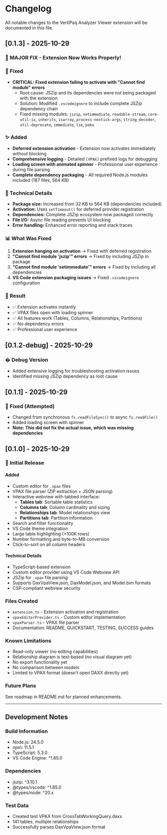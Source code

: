 # Changelog

All notable changes to the VertiPaq Analyzer Viewer extension will be documented in this file.

## [0.1.3] - 2025-10-29

### 🎉 MAJOR FIX - Extension Now Works Properly!

### 🐛 Fixed
- **CRITICAL: Fixed extension failing to activate with "Cannot find module" errors**
  - Root cause: JSZip and its dependencies were not being packaged with the extension
  - Solution: Modified `.vscodeignore` to include complete JSZip dependency chain
  - Fixed missing modules: `jszip`, `setimmediate`, `readable-stream`, `core-util-is`, `inherits`, `isarray`, `process-nextick-args`, `string_decoder`, `util-deprecate`, `immediate`, `lie`, `pako`

### ✨ Added
- **Deferred extension activation** - Extension now activates immediately without blocking
- **Comprehensive logging** - Detailed `[VPAX]` prefixed logs for debugging
- **Loading screen with animated spinner** - Professional user experience during file parsing
- **Complete dependency packaging** - All required Node.js modules included (187 files, 564 KB)

### 🔧 Technical Details
- **Package size:** Increased from 32 KB to 564 KB (dependencies included)
- **Activation:** Uses `setTimeout()` for deferred provider registration
- **Dependencies:** Complete JSZip ecosystem now packaged correctly
- **File I/O:** Async file reading prevents UI blocking
- **Error handling:** Enhanced error reporting and stack traces

### 📊 What Was Fixed
1. **Extension hanging on activation** → Fixed with deferred registration
2. **"Cannot find module 'jszip'" errors** → Fixed by including JSZip in package
3. **"Cannot find module 'setimmediate'" errors** → Fixed by including all dependencies
4. **VS Code extension packaging issues** → Fixed `.vscodeignore` configuration

### 🎯 Result
- ✅ Extension activates instantly
- ✅ VPAX files open with loading spinner
- ✅ All features work (Tables, Columns, Relationships, Partitions)
- ✅ No dependency errors
- ✅ Professional user experience

## [0.1.2-debug] - 2025-10-29

### � Debug Version
- Added extensive logging for troubleshooting activation issues
- Identified missing JSZip dependency as root cause

## [0.1.1] - 2025-10-29

### 🐛 Fixed (Attempted)
- Changed from synchronous `fs.readFileSync()` to async `fs.readFile()` 
- Added loading screen with spinner
- **Note: This did not fix the actual issue, which was missing dependencies**

## [0.1.0] - 2025-10-29

### 🎉 Initial Release

#### Added
- Custom editor for `.vpax` files
- VPAX file parser (ZIP extraction + JSON parsing)
- Interactive webview with tabbed interface:
  - **Tables tab**: Sortable table statistics
  - **Columns tab**: Column cardinality and sizing
  - **Relationships tab**: Model relationships view
  - **Partitions tab**: Partition information
- Search and filter functionality
- VS Code theme integration
- Large table highlighting (>100K rows)
- Number formatting and byte-to-MB conversion
- Click-to-sort on all column headers

#### Technical Details
- TypeScript-based extension
- Custom editor provider using VS Code Webview API
- JSZip for `.vpax` file parsing
- Supports DaxVpaView.json, DaxModel.json, and Model.bim formats
- CSP-compliant webview security

### Files Created
- `extension.ts` - Extension activation and registration
- `vpaxEditorProvider.ts` - Custom editor implementation
- `vpaxParser.ts` - VPAX file parser
- Documentation: README, QUICKSTART, TESTING, SUCCESS guides

### Known Limitations
- Read-only viewer (no editing capabilities)
- Relationship diagram is text-based (no visual diagram yet)
- No export functionality yet
- No comparison between models
- Limited to VPAX format (doesn't open DAXX directly yet)

### Future Plans
See roadmap in README.md for planned enhancements.

---

## Development Notes

### Build Information
- Node.js: 24.5.0
- npm: 11.5.1
- TypeScript: 5.3.0
- VS Code Engine: ^1.85.0

### Dependencies
- jszip: ^3.10.1
- @types/vscode: ^1.85.0
- @types/node: ^20.x

### Test Data
- Created test VPAX from CrossTabWorkingQuery.daxx
- 141 tables, multiple relationships
- Successfully parses DaxVpaView.json format
